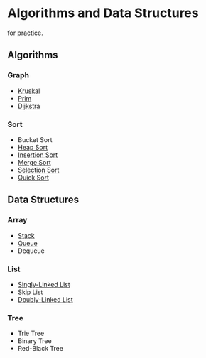 # Algorithms and Data Structures
for practice.

## Algorithms
### Graph
* [Kruskal](Algorithm/Graph/Kruskal.cpp)
* [Prim](Algorithm/Graph/Prim.cpp)
* [Dijkstra](Algorithm/Graph/Dijkstra.cpp)

### Sort
* Bucket Sort
* [Heap Sort](Algorithm/Sort/HeapSort.cpp)
* [Insertion Sort](Algorithm/Sort/InsertionSort.cpp)
* [Merge Sort](Algorithm/Sort/MergeSort.cpp)
* [Selection Sort](Algorithm/Sort/SelectionSort.cpp)
* [Quick Sort](Algorithm/Sort/QuickSort.cpp)

## Data Structures
### Array
* [Stack](DataStructure/Stack.cpp)
* [Queue](DataStructure/Queue.cpp)
* Dequeue

### List
* [Singly-Linked List](DataStructure/SinglyLinkedList.cpp)
* Skip List
* [Doubly-Linked List](DataStructure/DoublyLinkedList.cpp)

### Tree
* Trie Tree
* Binary Tree
* Red-Black Tree
